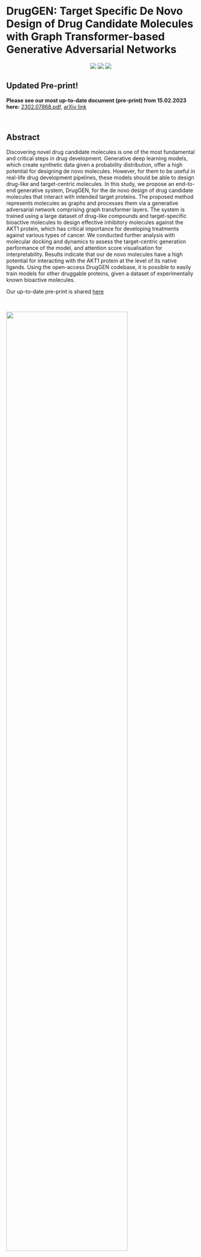 # DrugGEN: Target Specific De Novo Design of Drug Candidate Molecules with Graph Transformer-based Generative Adversarial Networks



<p align="center">
  <a href="https://github.com/HUBioDataLab/DrugGEN/files/10828402/2302.07868.pdf"><img src="https://img.shields.io/badge/Pre--print-%40arXiv-ff0000"/></a>
  <a href="https://huggingface.co/spaces/HUBioDataLab/DrugGEN"><img src="https://img.shields.io/badge/model-HuggingFace-yellow?labelColor=gray&color=yellow"/></a>
  <a href="http://www.gnu.org/licenses/"><img src="https://img.shields.io/badge/License-GPLv3-blue.svg"/></a>
  
</p>


## Updated Pre-print!

**Please see our most up-to-date document (pre-print) from 15.02.2023 here:** [2302.07868.pdf](https://github.com/HUBioDataLab/DrugGEN/files/10828402/2302.07868.pdf), [arXiv link](https://arxiv.org/abs/2302.07868)

&nbsp;
&nbsp;

## Abstract

Discovering novel drug candidate molecules is one of the most fundamental and critical steps in drug development. Generative deep learning models, which create synthetic data given a probability distribution, offer a high potential for designing de novo molecules. However, for them to be useful in real-life drug development pipelines, these models should be able to design drug-like and target-centric molecules. In this study, we propose an end-to-end generative system, DrugGEN, for the de novo design of drug candidate molecules that interact with intended target proteins. The proposed method represents molecules as graphs and processes them via a generative adversarial network comprising graph transformer layers. The system is trained using a large dataset of drug-like compounds and target-specific bioactive molecules to design effective inhibitory molecules against the AKT1 protein, which has critical importance for developing treatments against various types of cancer. We conducted further analysis with molecular docking and dynamics to assess the target-centric generation performance of the model, and attention score visualisation for interpretability. Results indicate that our de novo molecules have a high potential for interacting with the AKT1 protein at the level of its native ligands. Using the open-access DrugGEN codebase, it is possible to easily train models for other druggable proteins, given a dataset of experimentally known bioactive molecules.

Our up-to-date pre-print is shared [here](https://github.com/HUBioDataLab/DrugGEN/files/10828402/2302.07868.pdf)

<!--Check out our paper below for more details

> [**DrugGEN: Target Centric De Novo Design of Drug Candidate Molecules with Graph Generative Deep Adversarial Networks
**](link here),            
> [Atabey Ünlü](https://tr.linkedin.com/in/atabeyunlu), [Elif Çevrim](https://www.linkedin.com/in/elifcevrim/?locale=en_US), [Ahmet Sarıgün](https://asarigun.github.io/), [Heval Ataş](https://www.linkedin.com/in/heval-atas/), [Altay Koyaş](https://www.linkedin.com/in/altay-koya%C5%9F-8a6118a1/?originalSubdomain=tr), [Hayriye Çelikbilek](https://www.linkedin.com/in/hayriye-celikbilek/?originalSubdomain=tr), [Deniz Cansen Kahraman](https://www.linkedin.com/in/deniz-cansen-kahraman-6153894b/?originalSubdomain=tr), [Abdurrahman Olğaç](https://www.linkedin.com/in/aolgac/?originalSubdomain=tr), [Ahmet S. Rifaioğlu](https://saezlab.org/person/ahmet-sureyya-rifaioglu/), [Tunca Doğan](https://yunus.hacettepe.edu.tr/~tuncadogan/)     
> *Arxiv, 2020* -->

&nbsp;
&nbsp;

<!--PUT THE ANIMATED GIF VERSION OF THE DRUGGEN MODEL (Figure 1)-->
<p float="center">
  <img src="assets/DrugGEN_Figure1D.png" width="80%" />
</p>

**Fig. 1.** The schematic representation of the architecture of the DrugGEN model with powerful graph transformer encoder modules in both generator and discriminator networks. The generator module transforms the given input into a new molecular representation. The discriminator compares the generated de novo molecules to the known inhibitors of the given target protein, scoring them for their assignment to the classes of “real” and “fake” molecules (abbreviations; MLP: multi-layered perceptron, Norm: normalisation, Concat: concatenation, MatMul: matrix multiplication, ElementMul: element-wise multiplication, Mol. adj: molecule adjacency tensor, Mol. Anno: molecule annotation matrix, Upd: updated).

&nbsp;
&nbsp;

## Transformer Module

Given a random noise *z*, **the generator** *G* (below) creates annotation and adjacency matrices of a supposed molecule. *G* processes the input by passing it through a multi-layer perceptron (MLP). The input is then fed to the transformer encoder module [Vaswani et al., (2017)](https://arxiv.org/abs/1706.03762), which has a depth of 1 encoder layers with 8 multi-head attention heads for each. In the graph transformer setting, *Q*, *K* and *V* are the variables representing the annotation matrix of the molecule. After the final products are created in the attention mechanism, both the annotation and adjacency matrices are forwarded to layer normalization and then summed with the initial matrices to create a residual connection.  These matrices are fed to separate feedforward layers, and finally, given to the discriminator network *D* together with real molecules.


<!--PUT HERE 1-2 SENTECE FOR METHOD WHICH SHOULD BE SHORT Pleaser refer to our [arXiv report](link here) for further details.--> 


<!-- - supports both CPU and GPU inference (though GPU is way faster), -->
<!-- ADD HERE SOME FEATURES FOR DRUGGEN & SUMMARIES & BULLET POINTS -->


<!-- ADD THE ANIMATED GIF VERSION OF THE GAN1 AND GAN2 -->

<!-- |------------------------------------------------------------------------------------------------------------| -->
<!-- | ![FirstGAN](assets/DrugGEN_generator.gif) | -->

 <img src="/assets/DrugGEN_GIF.gif" width="60%" height="60%"/>  

&nbsp;
&nbsp;

## Model Variations

- **DrugGEN** is the default model. The input of the generator is the real molecules (ChEMBL) dataset (to ease the learning process) and the discriminator compares the generated molecules with the real inhibitors of the given target protein.
- **DrugGEN-NoTarget** is the non-target-specific version of DrugGEN. This model only focuses on learning the chemical properties from the ChEMBL training dataset.

&nbsp;
&nbsp;

## Files & Folders

We provide the implementation of the DrugGEN, along with scripts from PyTorch Geometric framework to generate and run. The repository is organised as follows:

```data``` contains: 
- **Raw dataset files**, which should be text files containing SMILES strings only. Raw datasets preferably should not contain stereoisomeric SMILES to prevent Hydrogen atoms to be included in the final graph data. 
- Constructed **graph datasets** (.pt) will be saved in this folder along with atom and bond encoder/decoder files (.pk).

```experiments``` contains: 
- ```logs``` folder. Model loss and performance metrics will be saved in this directory in seperate files for each model. 
- ```tboard_output``` folder. Tensorboard files will be saved here if TensorBoard is used.
- ```models``` folder. Models will be saved in this directory at last or preferred steps. 
- ```samples``` folder. Molecule samples will be saved in this folder.
- ```inference``` folder. Molecules generated in inference mode will be saved in this folder.

**Python scripts:**

- ```new_dataloader.py``` constructs the graph dataset from given raw data. Uses PyG based data classes.
- - ```utils.py``` contains performance metrics from several other papers and some unique implementations. (De Cao et al, 2018; Polykovskiy et al., 2020)
- ```layers.py``` contains **transformer encoder** implementation.  
- ```models.py``` has the implementation of the **Generator** and **Discriminator**.  
- ```train.py``` is the training file for the model. Workflow is constructed in this file.   
- ```inference.py``` is the testing file for the model. Workflow is constructed in this file.   

&nbsp;
&nbsp;

## Datasets

Two different data types (i.e., compound, and bioactivity) were retrieved from various data sources to train our deep generative models.
- **Compound data** includes atomic, physicochemical, and structural properties of real drug and drug candidate molecules. [ChEMBL v29 compound dataset](data/dataset_download.sh) was used for the GAN module. It consists of 1,588,865 stable organic molecules with a maximum of 45 atoms and containing  C, O, N, F, Ca, K, Br, B, S, P, Cl, and As heavy atoms. 
- **Bioactivity data** of AKT target protein was retrieved from large-scale ChEMBL bioactivity database. It contains ligand interactions of human AKT1 (CHEMBL4282) protein with a pChEMBL value equal to or greater than 6 (IC50 <= 1 µM) as well as SMILES information of these ligands. The dataset was extended by including drug molecules from DrugBank database known to interact with human AKT proteins. Thus, a total of [2,405 bioactivity data](data/Filtered_AKT_inhibitors.csv) points were obtained for training the AKT-specific generative model, excluding molecules larger than 45 heavy atoms.
<!-- To enhance the size of the bioactivity dataset, we also obtained two alternative versions by incorporating ligand interactions of protein members in non-specific serine/threonine kinase (STK) and kinase families. -->

More details on the construction of datasets can be found in our paper referenced above.

<!-- ADD SOME INFO HERE -->

&nbsp;
&nbsp;

## Getting Started
DrugGEN has been implemented and tested on Ubuntu 20.04 with python >= 3.9. It supports both GPU and CPU inference.

Clone the repo:
```bash
git clone https://github.com/HUBioDataLab/DrugGEN.git
```

&nbsp;
&nbsp;

## Training

### Setting up environment

You can set up the environment using either conda or pip.

Here is with conda:

```bash
# set up the environment (installs the requirements):

conda env create -f DrugGEN/dependencies.yml

# activate the environment:

conda activate druggen
```

Here is with pip using virtual environment:

```bash
python -m venv DrugGEN/.venv
./Druggen/.venv/bin/activate
pip install -r DrugGEN/requirements.txt
```


### Training the model

```
# Download input files:

cd DrugGEN/data

bash dataset_download.sh

cd

# Default DrugGEN model can be trained with the one-liner:

python DrugGEN/train.py --submodel="DrugGEN" --raw_file="DrugGEN/data/chembl_train.smi" --dataset_file="chembl45_train.pt" --drug_raw_file="DrugGEN/data/akt_train.smi" --drug_dataset_file="drugs_train.pt" --max_atom=45
```

** Explanations of arguments can be found below:

```bash
Model arguments:
  --submodel           Choose the submodel for training
  --act                Activation function for the model
  --max_atom           Maximum atom number for molecules must be specified
  --lambda_gp          Gradient penalty lambda multiplier
  --dim                Dimension of the Transformer model
  --depth              Depth of the Transformer model
  --heads              Number of heads for the MultiHeadAttention module
  --mlp_ratio          MLP ratio for the Transformers
  --dropout            Dropout rate for the encoder
Training arguments:
  --batch_size         Batch size for the training
  --epoch              Epoch number for Training
  --g_lr               Learning rate for G
  --d_lr               Learning rate for D
  --beta1              Beta1 for Adam optimizer
  --beta2              Beta2 for Adam optimizer
  --resume             Whether to resume training
  --resume_epoch       Resume training from this epoch
  --resume_iter        Resume training from this step
  --resume_directory   Load pretrained weights from this directory
  --set_seed           Whether to set seed
  --seed               Seed for reproducibility
  --use_wandb          Whether to use wandb for logging
  --online             Use wandb online
  --exp_name           Name for the experiment
Dataset arguments:      
  --features           Additional node features (Boolean) (Please check new_dataloader.py Line 102)
```

<!--ADD HERE TRAINING COMMANDS WITH EXPLAINATIONS-->

&nbsp;
&nbsp;

## Molecule Generation Using Trained DrugGEN Models in the Inference Mode

- If you want to generate molecules using pre-trained models, it is recommended to use [Hugging Face](https://huggingface.co/spaces/HUBioDataLab/DrugGEN). Alternatively,

- First, download the weights of the chosen trained model from [trained models](https://drive.google.com/drive/folders/1biJLQeXCKqw4MzAYwOuJU6Aw5GIQlJMY), and place it in the folder: "DrugGEN/experiments/models/".
- After that, please run the code below:


```bash

python DrugGEN/inference.py --submodel="{Chosen model name}" --inference_model="DrugGEN/experiments/models/{Chosen model name}"
```

- SMILES representation of the generated molecules will be saved into the file: "DrugGEN/experiments/inference/{Chosen model name}/denovo_molecules.txt".

&nbsp;
&nbsp;

## Deep Learning based Bioactivity Prediction 

- If you want to re-produce bioactivity predictions of de novo molecules against AKT1 protein using DEEPScreen, first download the model from [this link](https://drive.google.com/file/d/1aG9oYspCsF9yG1gEGtFI_E2P4qlITqio/view?usp=drive_link).

- After that, unzip the compresssed file and follow the instrcutions below.


```bash

cd DEEPScreen2.1/chembl_31

python 8_Prediction.py AKT AKT
```

- Results will be saved into "DEEPScreen2.1/prediction_files/prediction_output" folder.


&nbsp;
&nbsp;

## Results (De Novo Generated Molecules of DrugGEN Models)

The system is trained to design effective inhibitory molecules against the AKT1 protein, which has critical importance for developing treatments against various types of cancer. SMILES notations of the de novo generated molecules from DrugGEN models, along with their deep learning-based bioactivity predictions (DeepScreen), docking and MD analyses, and filtering outcomes, can be accessed under the [paper_results](paper_results) folder. The structural representations of the final selected molecules are depicted in the figure below.

![structures](assets/Selected_denovo_AKT1_inhibitors.png)
**Fig. 2.** Promising de novo molecules to effectively target AKT1 protein (generated by DrugGEN model), selected via expert curation from the dataset of molecules with sufficiently low binding free energies (< -8 kcal/mol) in the molecular docking experiment.

&nbsp;
&nbsp;

## Updates

- 30/01/2024: DrugGEN v1.0 is released.
- 15/02/2023: Our pre-print is shared [here](https://github.com/HUBioDataLab/DrugGEN/files/10828402/2302.07868.pdf).
- 01/01/2023: DrugGEN v0.1 is released.

&nbsp;
&nbsp;

## Citation
```bash
@misc{nl2023target,
    doi = {10.48550/ARXIV.2302.07868},
    title={Target Specific De Novo Design of Drug Candidate Molecules with Graph Transformer-based Generative Adversarial Networks},
    author={Atabey Ünlü and Elif Çevrim and Ahmet Sarıgün and Hayriye Çelikbilek and Heval Ataş Güvenilir and Altay Koyaş and Deniz Cansen Kahraman and Abdurrahman Olğaç and Ahmet Rifaioğlu and Tunca Doğan},
    year={2023},
    eprint={2302.07868},
    archivePrefix={arXiv},
    primaryClass={cs.LG}
}
```

Ünlü, A., Çevrim, E., Sarıgün, A., Yiğit, M.G., Çelikbilek, H., Bayram, O., Güvenilir, H.A., Koyaş, A., Kahraman, D.C., Olğaç, A., Rifaioğlu, A., Banoğlu, E., Doğan, T. (2023). Target Specific De Novo Design of Drug Candidate Molecules with Graph Transformer-based Generative Adversarial Networks. *arXiv preprint* arXiv:2302.07868.


&nbsp;
&nbsp;

## References/Resources

In each file, we indicate whether a function or script is imported from another source. Here are some excellent sources from which we benefit from: 
<!--ADD THE REFERENCES THAT WE USED DURING THE IMPLEMENTATION-->
- Molecule generation GAN schematic was inspired from [MolGAN](https://github.com/yongqyu/MolGAN-pytorch).
- [MOSES](https://github.com/molecularsets/moses) was used for performance calculation (MOSES Script are directly embedded to our code due to current installation issues related to the MOSES repo).
- [PyG](https://github.com/pyg-team/pytorch_geometric) was used to construct the custom dataset.
- Graph Transformer Encoder architecture was taken from [Dwivedi & Bresson (2021)](https://arxiv.org/abs/2012.09699) and [Vignac et al. (2022)](https://github.com/cvignac/DiGress) and modified. 

Our initial project repository was [this one](https://github.com/asarigun/DrugGEN).

&nbsp;
&nbsp;

## License
Copyright (C) 2024 HUBioDataLab

This program is free software: you can redistribute it and/or modify it under the terms of the GNU General Public License as published by the Free Software Foundation, either version 3 of the License, or (at your option) any later version.

This program is distributed in the hope that it will be useful, but WITHOUT ANY WARRANTY; without even the implied warranty of MERCHANTABILITY or FITNESS FOR A PARTICULAR PURPOSE. See the GNU General Public License for more details.

You should have received a copy of the GNU General Public License along with this program. If not, see http://www.gnu.org/licenses/.
